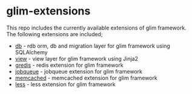 glim-extensions
===============
This repo includes the currently available extensions of glim framework.
The following extensions are included;
- [db](https://github.com/aacanakin/glim-extensions/tree/master/glim_extensions/db) - rdb orm, db and migration layer for glim framework using SQLAlchemy
- [view](https://github.com/aacanakin/glim-extensions/tree/master/glim_extensions/view) - view layer for glim framework using Jinja2
- [gredis](https://github.com/aacanakin/glim-extensions/tree/master/glim_extensions/gredis) - redis extension for glim framework
- [jobqueue](https://github.com/aacanakin/glim-extensions/tree/master/glim_extensions/job) - jobqueue extension for glim framework
- [memcached](https://github.com/aacanakin/glim-extensions/tree/master/glim_extensions/memcached) - memcached extension for glim framework
- [less](https://github.com/aacanakin/glim-extensions/tree/master/glim_extensions/less) - less extension for glim framework

